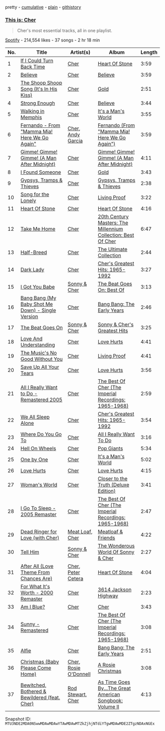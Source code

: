 pretty - [cumulative](/playlists/cumulative/37i9dQZF1DX3w9f3pg1Dyc.md) - [plain](/playlists/plain/37i9dQZF1DX3w9f3pg1Dyc) - [githistory](https://github.githistory.xyz/mackorone/spotify-playlist-archive/blob/main/playlists/plain/37i9dQZF1DX3w9f3pg1Dyc)

### [This is: Cher](https://open.spotify.com/playlist/37i9dQZF1DX3w9f3pg1Dyc)

> Cher's most essential tracks, all in one playlist.

[Spotify](https://open.spotify.com/user/spotify) - 214,554 likes - 37 songs - 2 hr 18 min

| No. | Title | Artist(s) | Album | Length |
|---|---|---|---|---|
| 1 | [If I Could Turn Back Time](https://open.spotify.com/track/6mYrhCAGWzTdF8QnKuchXM) | [Cher](https://open.spotify.com/artist/72OaDtakiy6yFqkt4TsiFt) | [Heart Of Stone](https://open.spotify.com/album/3srdrIrP3V7LTmRujRfLhK) | 3:59 |
| 2 | [Believe](https://open.spotify.com/track/2goLsvvODILDzeeiT4dAoR) | [Cher](https://open.spotify.com/artist/72OaDtakiy6yFqkt4TsiFt) | [Believe](https://open.spotify.com/album/0jZfbz0dNfDjPSg0hYJNth) | 3:59 |
| 3 | [The Shoop Shoop Song \(It's In His Kiss\)](https://open.spotify.com/track/5O5bTY3AE5FEp6KK8ALFq8) | [Cher](https://open.spotify.com/artist/72OaDtakiy6yFqkt4TsiFt) | [Gold](https://open.spotify.com/album/3YIX9PT8tcXuKCVDywqjmW) | 2:51 |
| 4 | [Strong Enough](https://open.spotify.com/track/144JMbvbR5txNzoZ112wo4) | [Cher](https://open.spotify.com/artist/72OaDtakiy6yFqkt4TsiFt) | [Believe](https://open.spotify.com/album/0jZfbz0dNfDjPSg0hYJNth) | 3:44 |
| 5 | [Walking in Memphis](https://open.spotify.com/track/60Pwcnt2y9ML9VP4gwrcxm) | [Cher](https://open.spotify.com/artist/72OaDtakiy6yFqkt4TsiFt) | [It's a Man's World](https://open.spotify.com/album/2PnxssdlO80Mt9ipZnu7MF) | 3:55 |
| 6 | [Fernando \- From "Mamma Mia! Here We Go Again"](https://open.spotify.com/track/4btXKZvLKtOfpIU4DR1MW5) | [Cher](https://open.spotify.com/artist/72OaDtakiy6yFqkt4TsiFt), [Andy Garcia](https://open.spotify.com/artist/5XaRUXHFbgs8LDoYzoPJ1R) | [Fernando \(From "Mamma Mia! Here We Go Again"\)](https://open.spotify.com/album/69ItTYUTVcGSiaul3gDApN) | 3:59 |
| 7 | [Gimme! Gimme! Gimme! \(A Man After Midnight\)](https://open.spotify.com/track/6dRj3dDseKfeIBfBMRboGN) | [Cher](https://open.spotify.com/artist/72OaDtakiy6yFqkt4TsiFt) | [Gimme! Gimme! Gimme! \(A Man After Midnight\)](https://open.spotify.com/album/59y1GvRkizGx5nAJpUbj4o) | 4:11 |
| 8 | [I Found Someone](https://open.spotify.com/track/3kWbQe2PIexW7vFwr2K0WZ) | [Cher](https://open.spotify.com/artist/72OaDtakiy6yFqkt4TsiFt) | [Gold](https://open.spotify.com/album/3YIX9PT8tcXuKCVDywqjmW) | 3:43 |
| 9 | [Gypsys, Tramps & Thieves](https://open.spotify.com/track/4WB7xpuqMYekEq8ll8L1to) | [Cher](https://open.spotify.com/artist/72OaDtakiy6yFqkt4TsiFt) | [Gypsys, Tramps & Thieves](https://open.spotify.com/album/67LytTCEM8bmXXR79DRQW0) | 2:38 |
| 10 | [Song for the Lonely](https://open.spotify.com/track/0EGU2LFVIfjvvWFVmklNzR) | [Cher](https://open.spotify.com/artist/72OaDtakiy6yFqkt4TsiFt) | [Living Proof](https://open.spotify.com/album/7D5aj4PKVRr3d5V2BYci4h) | 3:22 |
| 11 | [Heart Of Stone](https://open.spotify.com/track/7JfGwzWTF1e0SMA2KNAkYa) | [Cher](https://open.spotify.com/artist/72OaDtakiy6yFqkt4TsiFt) | [Heart Of Stone](https://open.spotify.com/album/60Q5H9OJaMs0sFzImKDJ8s) | 4:16 |
| 12 | [Take Me Home](https://open.spotify.com/track/3pSF9E2FFqaM1HPvNlUHW3) | [Cher](https://open.spotify.com/artist/72OaDtakiy6yFqkt4TsiFt) | [20th Century Masters: The Millennium Collection: Best Of Cher](https://open.spotify.com/album/5QLaLQHaWvAyZckTyoRcIw) | 6:47 |
| 13 | [Half\-Breed](https://open.spotify.com/track/3wXatbpQ57Nb9iEBuHmolP) | [Cher](https://open.spotify.com/artist/72OaDtakiy6yFqkt4TsiFt) | [The Ultimate Collection](https://open.spotify.com/album/0Erj1XbZaMmZXniIxGwGSw) | 2:44 |
| 14 | [Dark Lady](https://open.spotify.com/track/1MXnMdktScmuPOWhXe9kHw) | [Cher](https://open.spotify.com/artist/72OaDtakiy6yFqkt4TsiFt) | [Cher's Greatest Hits: 1965\-1992](https://open.spotify.com/album/7BwcYFAOuR2sreSCOkeReI) | 3:27 |
| 15 | [I Got You Babe](https://open.spotify.com/track/2SWBfqj1FrS8t8z56G55rP) | [Sonny & Cher](https://open.spotify.com/artist/71lGEtP9qYXDsSXjfexTqO) | [The Beat Goes On: Best Of](https://open.spotify.com/album/5QzkzMcvCJSk30pQS2mqia) | 3:13 |
| 16 | [Bang Bang \(My Baby Shot Me Down\) \- Single Version](https://open.spotify.com/track/6LLK7hZgXFYi5Jk4oRQvAl) | [Cher](https://open.spotify.com/artist/72OaDtakiy6yFqkt4TsiFt) | [Bang Bang: The Early Years](https://open.spotify.com/album/2aMAvNGDGXOdTqmeSdGyMg) | 2:46 |
| 17 | [The Beat Goes On](https://open.spotify.com/track/2tuWxZctCHB4ETgPE8rb34) | [Sonny & Cher](https://open.spotify.com/artist/71lGEtP9qYXDsSXjfexTqO) | [Sonny & Cher's Greatest Hits](https://open.spotify.com/album/29eSRaUxXYbOCx7CrgPSCG) | 3:25 |
| 18 | [Love And Understanding](https://open.spotify.com/track/1If8HmMDReLx4LbyQdpInL) | [Cher](https://open.spotify.com/artist/72OaDtakiy6yFqkt4TsiFt) | [Love Hurts](https://open.spotify.com/album/3ZyFUUSsd8pRI52pZeASPp) | 4:41 |
| 19 | [The Music's No Good Without You](https://open.spotify.com/track/0v5WpTxGUXgaMjKZtEtHc5) | [Cher](https://open.spotify.com/artist/72OaDtakiy6yFqkt4TsiFt) | [Living Proof](https://open.spotify.com/album/7D5aj4PKVRr3d5V2BYci4h) | 4:41 |
| 20 | [Save Up All Your Tears](https://open.spotify.com/track/3J8s0Ormb9Jncw6TutKWxf) | [Cher](https://open.spotify.com/artist/72OaDtakiy6yFqkt4TsiFt) | [Love Hurts](https://open.spotify.com/album/3ZyFUUSsd8pRI52pZeASPp) | 3:56 |
| 21 | [All I Really Want to Do \- Remastered 2005](https://open.spotify.com/track/3u650FGOhGmw3EjkLCzSJd) | [Cher](https://open.spotify.com/artist/72OaDtakiy6yFqkt4TsiFt) | [The Best Of Cher \(The Imperial Recordings: 1965\-1968\)](https://open.spotify.com/album/4T2UtxRqUgHDp85hSR7qLl) | 2:59 |
| 22 | [We All Sleep Alone](https://open.spotify.com/track/6liL3RmxVN0QDT7ckEr73O) | [Cher](https://open.spotify.com/artist/72OaDtakiy6yFqkt4TsiFt) | [Cher's Greatest Hits: 1965\-1992](https://open.spotify.com/album/7BwcYFAOuR2sreSCOkeReI) | 3:54 |
| 23 | [Where Do You Go To](https://open.spotify.com/track/75cZ0H446bllOjt2H7NjaW) | [Cher](https://open.spotify.com/artist/72OaDtakiy6yFqkt4TsiFt) | [All I Really Want To Do](https://open.spotify.com/album/4xt6SVC4HbZW3URl5EEif5) | 3:16 |
| 24 | [Hell On Wheels](https://open.spotify.com/track/7HkPgPRrAnkjtTDhDg6rFw) | [Cher](https://open.spotify.com/artist/72OaDtakiy6yFqkt4TsiFt) | [Pop Giants](https://open.spotify.com/album/0yI77U2C0foVe7JaQkTlvC) | 5:34 |
| 25 | [One by One](https://open.spotify.com/track/2uQGsGx9GUzYDWjbWzOALs) | [Cher](https://open.spotify.com/artist/72OaDtakiy6yFqkt4TsiFt) | [It's a Man's World](https://open.spotify.com/album/2PnxssdlO80Mt9ipZnu7MF) | 5:02 |
| 26 | [Love Hurts](https://open.spotify.com/track/1fgiXbKhU9EFnep9VSspqE) | [Cher](https://open.spotify.com/artist/72OaDtakiy6yFqkt4TsiFt) | [Love Hurts](https://open.spotify.com/album/3ZyFUUSsd8pRI52pZeASPp) | 4:15 |
| 27 | [Woman's World](https://open.spotify.com/track/57TMYpvEHheoTxf9Wdg3sh) | [Cher](https://open.spotify.com/artist/72OaDtakiy6yFqkt4TsiFt) | [Closer to the Truth \(Deluxe Edition\)](https://open.spotify.com/album/2nlX67uuNKD2avQ17vItT9) | 3:41 |
| 28 | [I Go To Sleep \- 2005 Remaster](https://open.spotify.com/track/7q4LJ5mOdkvilBFEeuUvgL) | [Cher](https://open.spotify.com/artist/72OaDtakiy6yFqkt4TsiFt) | [The Best Of Cher \(The Imperial Recordings: 1965\-1968\)](https://open.spotify.com/album/4T2UtxRqUgHDp85hSR7qLl) | 2:47 |
| 29 | [Dead Ringer for Love \(with Cher\)](https://open.spotify.com/track/7bIDaH8LtUT89nz5bpShPY) | [Meat Loaf](https://open.spotify.com/artist/7dnB1wSxbYa8CejeVg98hz), [Cher](https://open.spotify.com/artist/72OaDtakiy6yFqkt4TsiFt) | [Meatloaf & Friends](https://open.spotify.com/album/5ZqQEPEx6mzmNDeCqwm6RY) | 4:22 |
| 30 | [Tell Him](https://open.spotify.com/track/1346XpPwnJy3MuOMnVJeMG) | [Sonny & Cher](https://open.spotify.com/artist/71lGEtP9qYXDsSXjfexTqO) | [The Wonderous World Of Sonny & Cher](https://open.spotify.com/album/6mAI29URqF3tCpt2FTksXh) | 2:27 |
| 31 | [After All \(Love Theme From Chances Are\)](https://open.spotify.com/track/7sJMvQOkYs6u3vMQUYvVoK) | [Cher](https://open.spotify.com/artist/72OaDtakiy6yFqkt4TsiFt), [Peter Cetera](https://open.spotify.com/artist/5xWPOujQqd4wXyB08slZ9Z) | [Heart Of Stone](https://open.spotify.com/album/60Q5H9OJaMs0sFzImKDJ8s) | 4:04 |
| 32 | [For What It's Worth \- 2000 Remaster](https://open.spotify.com/track/3cW2hoUXj5M2JCAodq9kDm) | [Cher](https://open.spotify.com/artist/72OaDtakiy6yFqkt4TsiFt) | [3614 Jackson Highway](https://open.spotify.com/album/3Q4MLOhuoqRLaOtB6ybvNE) | 2:23 |
| 33 | [Am I Blue?](https://open.spotify.com/track/5vpC7WEYXenTHnSusNGMTS) | [Cher](https://open.spotify.com/artist/72OaDtakiy6yFqkt4TsiFt) | [Cher](https://open.spotify.com/album/03YdQOacpD400DDVRfZVn0) | 3:43 |
| 34 | [Sunny \- Remastered](https://open.spotify.com/track/60HzQZiqYGxmfrcUxl0Ze2) | [Cher](https://open.spotify.com/artist/72OaDtakiy6yFqkt4TsiFt) | [The Best Of Cher \(The Imperial Recordings: 1965\-1968\)](https://open.spotify.com/album/4T2UtxRqUgHDp85hSR7qLl) | 3:08 |
| 35 | [Alfie](https://open.spotify.com/track/0u5J4IdTy7HSloMZSdsClZ) | [Cher](https://open.spotify.com/artist/72OaDtakiy6yFqkt4TsiFt) | [Bang Bang: The Early Years](https://open.spotify.com/album/2aMAvNGDGXOdTqmeSdGyMg) | 2:51 |
| 36 | [Christmas \(Baby Please Come Home\)](https://open.spotify.com/track/4uopTtTNE6LxT0HAQLV5vU) | [Cher](https://open.spotify.com/artist/72OaDtakiy6yFqkt4TsiFt), [Rosie O'Donnell](https://open.spotify.com/artist/4V8U8U6LwsHGyRTLCt9t19) | [A Rosie Christmas](https://open.spotify.com/album/6BUs2apP30tvw6NgqO3YXT) | 3:08 |
| 37 | [Bewitched, Bothered & Bewildered \(feat\. Cher\)](https://open.spotify.com/track/7ca5UV2hg1TtD1WWDbx3DI) | [Rod Stewart](https://open.spotify.com/artist/2y8Jo9CKhJvtfeKOsYzRdT), [Cher](https://open.spotify.com/artist/72OaDtakiy6yFqkt4TsiFt) | [As Time Goes By...The Great American Songbook: Volume II](https://open.spotify.com/album/6YTypI5yRIIdixEV25ccgQ) | 4:13 |

Snapshot ID: `MTU3NDE2MDA0NSwwMDAwMDAwYTAwMDAwMTZkZjhjNTdiYTgwMDAwMDE2ZTgzNDAxNGEx`